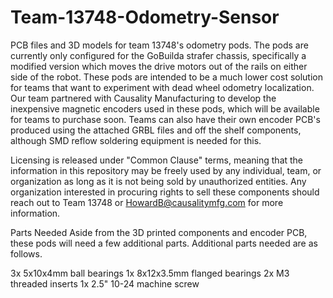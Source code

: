 # Team-13748-Odometry-Sensor
PCB files and 3D models for team 13748's odometry pods. The pods are currently only configured for the GoBuilda strafer chassis, specifically a modified version which moves the drive motors out of the rails on either side of the robot. These pods are intended to be a much lower cost solution for teams that want to experiment with dead wheel odometry localization. Our team partnered with Causality Manufacturing to develop the inexpensive magnetic encoders used in these pods, which will be available for teams to purchase soon.
Teams can also have their own encoder PCB's produced using the attached GRBL files and off the shelf components, although SMD reflow soldering equipment is needed for this.

Licensing is released under "Common Clause" terms, meaning that the information in this repository may be freely used by any individual, team, or organization as long as it is not being sold by unauthorized entities. Any organization interested in procuring rights to sell these components should reach out to Team 13748 or HowardB@causalitymfg.com for more information.


Parts Needed
Aside from the 3D printed components and encoder PCB, these pods will need a few additional parts. Additional parts needed are as follows.

3x 5x10x4mm ball bearings
1x 8x12x3.5mm flanged bearings
2x M3 threaded inserts
1x 2.5" 10-24 machine screw
